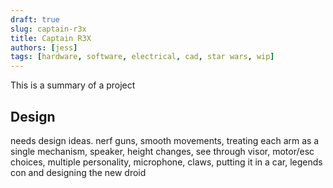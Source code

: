 ```yaml
---
draft: true
slug: captain-r3x
title: Captain R3X
authors: [jess]
tags: [hardware, software, electrical, cad, star wars, wip]
---
```


This is a summary of a project

<!--truncate-->

## Design

needs design ideas.  nerf guns, smooth movements, treating each arm as a single mechanism, speaker, height changes, see through visor, motor/esc choices, multiple personality, microphone, claws, putting it in a car, legends con and designing the new droid
